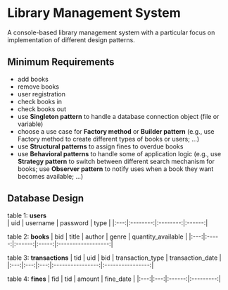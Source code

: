 # Library Management System
A console-based library management system with a particular focus on implementation of different design patterns.

## Minimum Requirements
- add books 
- remove books 
- user registration 
- check books in 
- check books out 
- use **Singleton pattern** to handle a database connection object (file or variable) 
- choose a use case for **Factory method** or **Builder pattern** (e.g., use Factory method 
to create different types of books or users; …) 
- use **Structural patterns** to assign fines to overdue books 
- use **Behavioral patterns** to handle some of application logic (e.g., use **Strategy 
pattern** to switch between different search mechanism for books; use **Observer 
pattern** to notify uses when a book they want becomes available; …)

## Database Design
table 1: **users**     
| uid | username | password | type |
|:---:|:--------:|:--------:|:------:|

table 2: **books**
| bid | title | author | genre | quantity_available |
|:---:|:-----:|:------:|:-----:|:------------------:|

table 3: **transactions**
| tid | uid | bid | transaction_type | transaction_date |
|:---:|:---:|:---:|:----------------:|:----------------:|

table 4: **fines** 
| fid | tid | amount | fine_date |
|:---:|:---:|:------:|:---------:|
